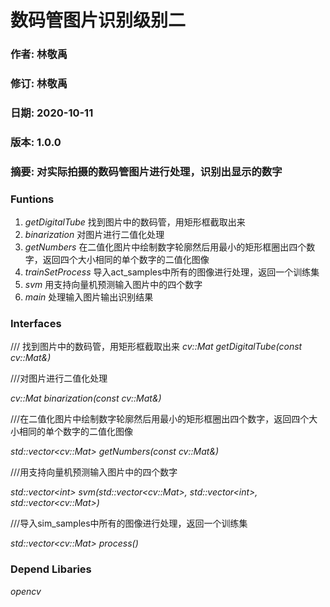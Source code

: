 ## <h1>数码管图片识别级别二


### 作者: 林敬禹
### 修订: 林敬禹
### 日期: 2020-10-11
### 版本: 1.0.0
### 摘要: 对实际拍摄的数码管图片进行处理，识别出显示的数字



### **Funtions**


1. *getDigitalTube* 找到图片中的数码管，用矩形框截取出来
2. *binarization*   对图片进行二值化处理
3. *getNumbers*   在二值化图片中绘制数字轮廓然后用最小的矩形框圈出四个数字，返回四个大小相同的单个数字的二值化图像
4. *trainSetProcess*   导入act_samples中所有的图像进行处理，返回一个训练集
5. *svm*   用支持向量机预测输入图片中的四个数字
6. *main*   处理输入图片输出识别结果


### **Interfaces**

/// 找到图片中的数码管，用矩形框截取出来
*cv::Mat getDigitalTube(const cv::Mat&)*

///对图片进行二值化处理

*cv::Mat binarization(const cv::Mat&)*

///在二值化图片中绘制数字轮廓然后用最小的矩形框圈出四个数字，返回四个大小相同的单个数字的二值化图像

*std::vector\<cv::Mat\> getNumbers(const cv::Mat&)*

///用支持向量机预测输入图片中的四个数字

*std::vector\<int\> svm(std::vector\<cv::Mat\>, std::vector\<int\>, std::vector\<cv::Mat\>)*

///导入sim_samples中所有的图像进行处理，返回一个训练集

*std::vector\<cv::Mat\> process()*




### **Depend Libaries**
*opencv* 
